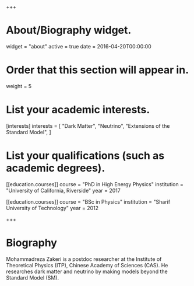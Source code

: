 +++
# About/Biography widget.
widget = "about"
active = true
date = 2016-04-20T00:00:00

# Order that this section will appear in.
weight = 5

# List your academic interests.
[interests]
  interests = [
    "Dark Matter",
    "Neutrino",
    "Extensions of the Standard Model",
  ]

# List your qualifications (such as academic degrees).
[[education.courses]]
  course = "PhD in High Energy Physics"
  institution = "University of California, Riverside"
  year = 2017

[[education.courses]]
  course = "BSc in Physics"
  institution = "Sharif University of Technology"
  year = 2012

+++

# Biography

Mohammadreza Zakeri is a postdoc researcher at the Institute of Theoretical Physics (ITP), Chinese Academy of Sciences (CAS). He researches dark matter and neutrino by making models beyond the Standard Model (SM).
